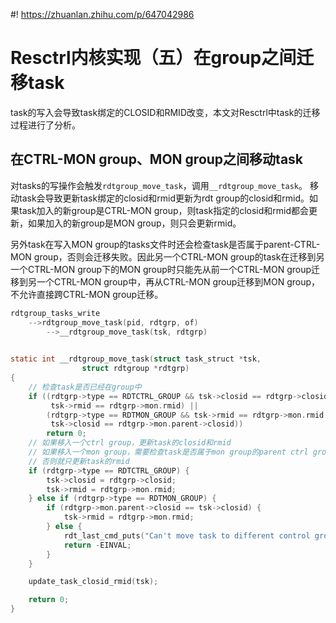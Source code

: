 #! https://zhuanlan.zhihu.com/p/647042986
# Resctrl内核实现（五）在group之间迁移task

task的写入会导致task绑定的CLOSID和RMID改变，本文对Resctrl中task的迁移过程进行了分析。

## 在CTRL-MON group、MON group之间移动task

对tasks的写操作会触发`rdtgroup_move_task`，调用`__rdtgroup_move_task`。
移动task会导致更新task绑定的closid和rmid更新为rdt group的closid和rmid。如果task加入的新group是CTRL-MON group，则task指定的closid和rmid都会更新，如果加入的新group是MON group，则只会更新rmid。

另外task在写入MON group的tasks文件时还会检查task是否属于parent-CTRL-MON group，否则会迁移失败。因此另一个CTRL-MON group的task在迁移到另一个CTRL-MON group下的MON group时只能先从前一个CTRL-MON group迁移到另一个CTRL-MON group中，再从CTRL-MON group迁移到MON group，不允许直接跨CTRL-MON group迁移。

```c
rdtgroup_tasks_write
    -->rdtgroup_move_task(pid, rdtgrp, of)
        -->__rdtgroup_move_task(tsk, rdtgrp)

    
static int __rdtgroup_move_task(struct task_struct *tsk,
                struct rdtgroup *rdtgrp)
{
    // 检查task是否已经在group中
    if ((rdtgrp->type == RDTCTRL_GROUP && tsk->closid == rdtgrp->closid &&
         tsk->rmid == rdtgrp->mon.rmid) ||
        (rdtgrp->type == RDTMON_GROUP && tsk->rmid == rdtgrp->mon.rmid &&
         tsk->closid == rdtgrp->mon.parent->closid))
        return 0;
    // 如果移入一个ctrl group，更新task的closid和rmid
    // 如果移入一个mon group，需要检查task是否属于mon group的parent ctrl group
    // 否则就只更新task的rmid
    if (rdtgrp->type == RDTCTRL_GROUP) {
        tsk->closid = rdtgrp->closid;
        tsk->rmid = rdtgrp->mon.rmid;
    } else if (rdtgrp->type == RDTMON_GROUP) {
        if (rdtgrp->mon.parent->closid == tsk->closid) {
            tsk->rmid = rdtgrp->mon.rmid;
        } else {
            rdt_last_cmd_puts("Can't move task to different control group\n");
            return -EINVAL;
        }
    }

    update_task_closid_rmid(tsk);

    return 0;
}
```
